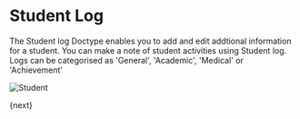 # Student Log

The Student log Doctype enables you to add and edit addtional information for a student.
You can make a note of student activities using Student log.
Logs can be categorised as 'General', 'Academic', 'Medical' or 'Achievement'

<img class="screenshot" alt="Student" src="/docs/assets/img/education/student/student-log.png">

{next}

